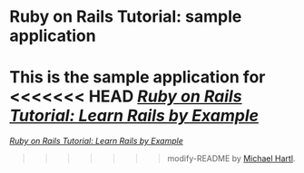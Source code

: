 # Ruby on Rails Tutorial: sample application

This is the sample application for
<<<<<<< HEAD
[*Ruby on Rails Tutorial: Learn Rails by Example*](http://railstutorial.org)
=======
[*Ruby on Rails Tutorial: Learn Rails by Example*](http://railstutorial.org/)
>>>>>>> modify-README
by [Michael Hartl](http://michaelhartl.com/).